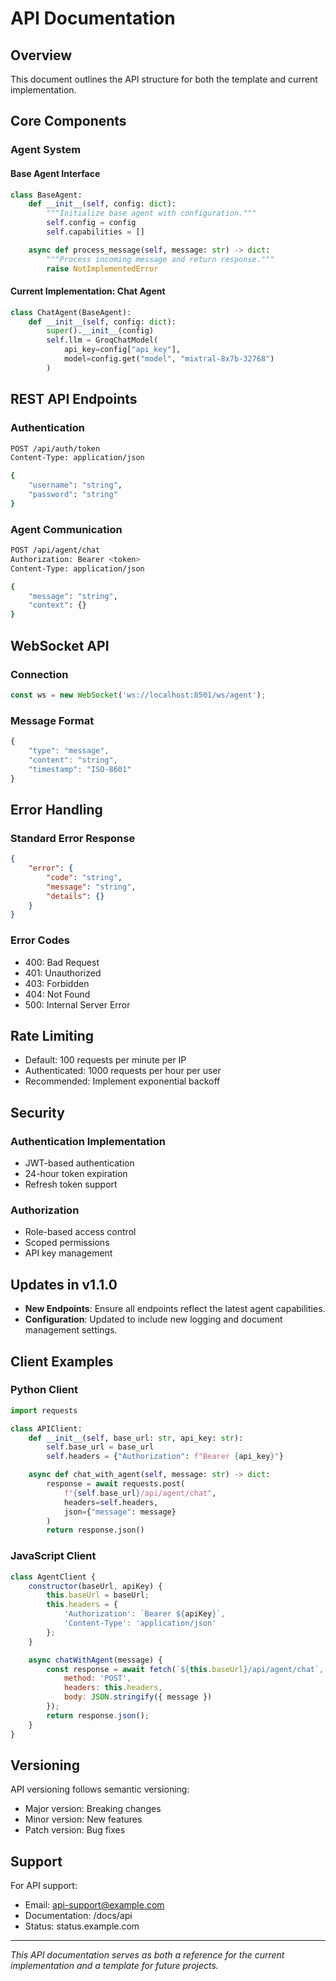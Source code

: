 # API Documentation

## Overview

This document outlines the API structure for both the template and current implementation.

## Core Components

### Agent System

#### Base Agent Interface

```python
class BaseAgent:
    def __init__(self, config: dict):
        """Initialize base agent with configuration."""
        self.config = config
        self.capabilities = []

    async def process_message(self, message: str) -> dict:
        """Process incoming message and return response."""
        raise NotImplementedError
```

#### Current Implementation: Chat Agent

```python
class ChatAgent(BaseAgent):
    def __init__(self, config: dict):
        super().__init__(config)
        self.llm = GroqChatModel(
            api_key=config["api_key"],
            model=config.get("model", "mixtral-8x7b-32768")
        )
```

## REST API Endpoints

### Authentication

```bash
POST /api/auth/token
Content-Type: application/json

{
    "username": "string",
    "password": "string"
}
```

### Agent Communication

```bash
POST /api/agent/chat
Authorization: Bearer <token>
Content-Type: application/json

{
    "message": "string",
    "context": {}
}
```

## WebSocket API

### Connection

```javascript
const ws = new WebSocket('ws://localhost:8501/ws/agent');
```

### Message Format

```javascript
{
    "type": "message",
    "content": "string",
    "timestamp": "ISO-8601"
}
```

## Error Handling

### Standard Error Response

```json
{
    "error": {
        "code": "string",
        "message": "string",
        "details": {}
    }
}
```

### Error Codes

- 400: Bad Request
- 401: Unauthorized
- 403: Forbidden
- 404: Not Found
- 500: Internal Server Error

## Rate Limiting

- Default: 100 requests per minute per IP
- Authenticated: 1000 requests per hour per user
- Recommended: Implement exponential backoff

## Security

### Authentication Implementation

- JWT-based authentication
- 24-hour token expiration
- Refresh token support

### Authorization

- Role-based access control
- Scoped permissions
- API key management

## Updates in v1.1.0

- **New Endpoints**: Ensure all endpoints reflect the latest agent capabilities.
- **Configuration**: Updated to include new logging and document management settings.

## Client Examples

### Python Client

```python
import requests

class APIClient:
    def __init__(self, base_url: str, api_key: str):
        self.base_url = base_url
        self.headers = {"Authorization": f"Bearer {api_key}"}

    async def chat_with_agent(self, message: str) -> dict:
        response = await requests.post(
            f"{self.base_url}/api/agent/chat",
            headers=self.headers,
            json={"message": message}
        )
        return response.json()
```

### JavaScript Client

```javascript
class AgentClient {
    constructor(baseUrl, apiKey) {
        this.baseUrl = baseUrl;
        this.headers = {
            'Authorization': `Bearer ${apiKey}`,
            'Content-Type': 'application/json'
        };
    }

    async chatWithAgent(message) {
        const response = await fetch(`${this.baseUrl}/api/agent/chat`, {
            method: 'POST',
            headers: this.headers,
            body: JSON.stringify({ message })
        });
        return response.json();
    }
}
```

## Versioning

API versioning follows semantic versioning:

- Major version: Breaking changes
- Minor version: New features
- Patch version: Bug fixes

## Support

For API support:

- Email: <api-support@example.com>
- Documentation: /docs/api
- Status: status.example.com

---
*This API documentation serves as both a reference for the current implementation and a template for future projects.*
